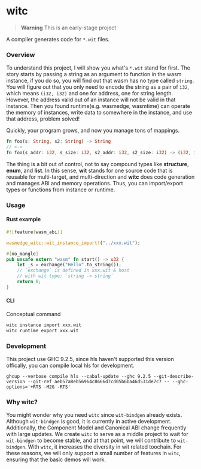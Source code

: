 # witc

> **Warning**
> This is an early-stage project

A compiler generates code for `*.wit` files.

### Overview

To understand this project, I will show you what's `*.wit` stand for first. The story starts by passing a string as an argument to function in the wasm instance, if you do so, you will find out that wasm has no type called `string`. You will figure out that you only need to encode the string as a pair of `i32`, which means `(i32, i32)` and one for address, one for string length. However, the address valid out of an instance will not be valid in that instance. Then you found runtime(e.g. wasmedge, wasmtime) can operate the memory of instances, write data to somewhere in the instance, and use that address, problem solved!

Quickly, your program grows, and now you manage tons of mappings.

```rust
fn foo(s: String, s2: String) -> String
// <->
fn foo(s_addr: i32, s_size: i32, s2_addr: i32, s2_size: i32) -> (i32, i32)
```

The thing is a bit out of control, not to say compound types like **structure**, **enum**, and **list**. In this sense, **wit** stands for one source code that is reusable for multi-target, and multi-direction and **witc** does code generation and manages ABI and memory operations. Thus, you can import/export types or functions from instance or runtime.

### Usage

#### Rust example

```rust
#![feature(wasm_abi)]

wasmedge_witc::wit_instance_import!("../xxx.wit");

#[no_mangle]
pub unsafe extern "wasm" fn start() -> u32 {
    let _s = exchange("Hello".to_string());
    // `exchange` is defined in xxx.wit & host
    // with wit type: `string -> string`
    return 0;
}
```

#### CLI

Conceptual command

```sh
witc instance import xxx.wit
witc runtime export xxx.wit
```

### Development

This project use GHC 9.2.5, since hls haven't supported this version offically, you can compile local hls for development.

```shell
ghcup --verbose compile hls --cabal-update --ghc 9.2.5 --git-describe-version --git-ref aeb57a8eb56964c8666d7cd05b6ba46d531de7c7 -- --ghc-options='+RTS -M2G -RTS'
```

### Why witc?

You might wonder why you need `witc` since `wit-bindgen` already exists.
Although `wit-bindgen` is good, it is currently in active development.
Additionally, the Component Model and Canonical ABI change frequently with large updates.
We create `witc` to serve as a middle project to wait for `wit-bindgen` to become stable, and at that point, we will contribute to `wit-bindgen`.
With `witc`, it increases the diversity in wit related toochain.
For these reasons, we will only support a small number of features in `witc`, ensuring that the basic demos will work.

